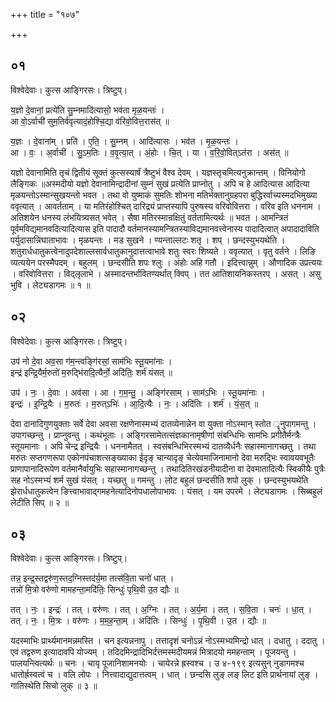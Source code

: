 +++
title = "१०७"

+++


## ०१
विश्वेदेवाः। कुत्स आङ्गिरसः। त्रिष्टुप्।

य॒ज्ञो दे॒वानां॒ प्रत्ये॑ति सु॒म्नमादि॑त्यासो॒ भव॑ता मृळ॒यन्तः॑ ।  
आ वो॒ऽर्वाची॑ सुम॒तिर्व॑वृत्यादं॒होश्चि॒द्या व॑रिवो॒वित्त॒रास॑त् ॥

य॒ज्ञः । दे॒वाना॑म् । प्रति॑ । ए॒ति॒ । सु॒म्नम् । आदि॑त्यासः । भव॑त । मृ॒ळ॒यन्तः॑ ।  
आ । वः॒ । अ॒र्वाची॑ । सु॒ऽम॒तिः । व॒वृ॒त्या॒त् । अं॒होः । चि॒त् । या । व॒रि॒वो॒वित्ऽत॑रा । अस॑त् ॥

यज्ञो देवानामिति तृचं द्वितीयं सूक्तं कुत्सस्यार्षं त्रैष्टुभं वैश्व देवम् । यज्ञस्तृचमित्यनुक्रान्तम् । विनियोगो लैङ्गिकः ॥अस्मदीयो यज्ञो देवानामिन्द्रादीनां सुम्नं सुखं प्रत्येति प्राप्नोतु । अपि च हे आदित्यास आदित्या मृळयन्तोऽस्मान्सुखयन्तो भवत । तथा वो युष्माकं सुमतिः शोभना मतिर्भक्तानुग्रहपरा बुद्धिरर्वाच्यस्मदभिमुख्या ववृत्यात् । आवर्तताम् । या मतिरंहोश्चित् दारिद्र्यं प्राप्तस्यापि पुरुषस्य वरिवोवित्तरा । वरिव इति धननाम । अतिशयेन धनस्य लंभयित्र्यसत् भवेत् । सैषा मतिरस्मान्रक्षितुं वर्ततामित्यर्थः ॥ भवत । आमन्त्रितं पूर्वमविद्यमानवदित्यादित्यास इति पादादौ वर्तमानस्यामन्त्रितस्याविद्यमानवत्त्वेनास्य पादादित्वात् अपादादाविति पर्युदासान्निघाताभावः । मृळयन्तः । मड सुखने । ण्यन्ताल्लटः शतृ । शप् । छन्दस्युभयथेति । शतुरार्धधातुकत्वेनादुपदेशाल्लसार्वधातुकानुदात्तत्वाभावे शतुः स्वरः शिष्यते । ववृत्यात् । वृतु वर्तने । लिङि व्यत्ययेन परस्मैपदम् । बहुलम् । छन्दसीति शपः श्लुः । अंहोः अहि गतौ । इदित्त्वान्नुम् । औणादिक उप्रत्ययः । वरिवोवित्तरा । विद्लृलाभे । अस्मादन्तर्भावितण्यर्थात् क्विप् । तत आतिशायनिकस्तरप् । असत् । असु भुवि । लेट्यडागमः ॥ १ ॥

## ०२
विश्वेदेवाः। कुत्स आङ्गिरसः। त्रिष्टुप्।

उप॑ नो दे॒वा अव॒सा ग॑म॒न्त्वङ्गि॑रसां॒ साम॑भिः स्तू॒यमा॑नाः ।  
इन्द्र॑ इन्द्रि॒यैर्म॒रुतो॑ म॒रुद्भि॑रादि॒त्यैर्नो॒ अदि॑तिः॒ शर्म॑ यंसत् ॥

उप॑ । नः॒ । दे॒वाः । अव॑सा । आ । ग॒म॒न्तु॒ । अङ्गि॑रसाम् । साम॑ऽभिः । स्तू॒यमा॑नाः ।  
इन्द्रः॑ । इ॒न्द्रि॒यैः । म॒रुतः॑ । म॒रुत्ऽभिः॑ । आ॒दि॒त्यैः । नः॒ । अदि॑तिः । शर्म॑ । यं॒स॒त् ॥

देवा दानादिगुणयुक्ताः सर्वे देवा अवसा रक्षणेनास्मभ्यं दातव्येनान्नेन वा युक्ता नोऽस्मान् स्तोत ॄनुपागमन्तु । उपागच्छन्तु । प्राप्नुवन्तु । कथंभूताः । अङ्गिरसामेतत्संज्ञकानामृषीणां संबन्धिभिः सामभिः प्रगीतैर्मन्त्रैः स्तूयमानाः । अपि चेन्द्र इन्द्रियैः । धननामैतत् । स्वसंबन्धिभिरस्मभ्यं दातव्यैर्धनैः सहास्मानागच्छतु । तथा मरुतः सप्तगणरूपा एकोनपंचाशत्सङ्ख्याका ईदृङ् चान्यादृङ् चेत्येवमाजिनामानो देवा मरुद्भिः स्वावयवभूतैः प्राणापानादिरूपेण वर्तमानैर्वायुभिः सहास्मानागच्छन्तु । तथादितिरखंडनीयादीना वा देवमातादित्यैः स्विकीयैः पुत्रैः सह नोऽस्मभ्यं शर्म सुखं यंसत् । यच्छतु ॥ गमन्तु । लोट बहुलं छन्दसीति शपो लुक् । छन्दस्युभयथेति झेरार्धधातुकत्वेन ङित्त्वाभावाद्गमहनेत्यादिनोपधालोपाभावः । यंसत् । यम उपरमे । लेट्यडागमः । सिब्बहुलं लेटीति सिप् ॥ २ ॥

## ०३
विश्वेदेवाः। कुत्स आङ्गिरसः। त्रिष्टुप्।

तन्न॒ इन्द्र॒स्तद्वरु॑ण॒स्तद॒ग्निस्तद॑र्य॒मा तत्स॑वि॒ता चनो॑ धात् ।  
तन्नो॑ मि॒त्रो वरु॑णो मामहन्ता॒मदि॑तिः॒ सिन्धुः॑ पृथि॒वी उ॒त द्यौः ॥

तत् । नः॒ । इन्द्रः॑ । तत् । वरु॑णः । तत् । अ॒ग्निः । तत् । अ॒र्य॒मा । तत् । स॒वि॒ता । चनः॑ । धा॒त् ।  
तत् । नः॒ । मि॒त्रः । वरु॑णः । म॒म॒ह॒न्ता॒म् । अदि॑तिः । सिन्धुः॑ । पृ॒थि॒वी । उ॒त । द्यौः ॥

यदस्माभिः प्रार्थ्यमानमन्नमस्ति । चन इत्यन्ननापु । तत्तादृशं चनोऽन्नं नोऽस्मभ्यमिन्द्रो धात् । दधातु । ददातु । एवं तद्वरुण इत्यादावपि योज्यम् । तदिदमिन्द्रादिभिर्दत्तमस्मदीयमन्नं मित्रादयो ममहन्ताम् । पूजयन्तु । पालयन्त्वित्यर्थः ॥ चनः । चायृ पूजानिशामनयोः । चायेरन्ने ह्रस्वश्च । उ ४-१९९ इत्यसुन् नुडागमश्च धातोर्ह्रस्वत्वं च । वलि लोपः । नित्त्वादाद्युदात्तत्वम् । धात् । छन्दसि लुङ् लङ् लिट इति प्रार्थनायां लुङ् । गातिस्थेति सिचो लुक् ॥ ३ ॥